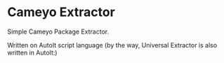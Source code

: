 # Cameyo Extractor

Simple Cameyo Package Extractor.

Written on AutoIt script language (by the way, Universal Extractor is also written in AutoIt:)


